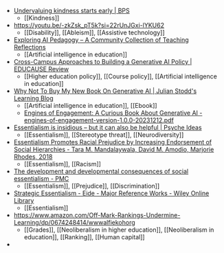 - [Undervaluing kindness starts early | BPS](https://www.bps.org.uk/research-digest/undervaluing-kindness-starts-early)
	- [[Kindness]]
- https://youtu.be/-zkZsk_pT5k?si=22rUnJGxi-lYKU62
	- [[Disability]], [[Ableism]], [[Assistive technology]]
- [Exploring AI Pedagogy – A Community Collection of Teaching Reflections](https://exploringaipedagogy.hcommons.org/)
	- [[Artificial intelligence in education]]
- [Cross-Campus Approaches to Building a Generative AI Policy | EDUCAUSE Review](https://er.educause.edu/articles/2023/12/cross-campus-approaches-to-building-a-generative-ai-policy)
	- [[Higher education policy]], [[Course policy]], [[Artificial intelligence in education]]
- [Why Not To Buy My New Book On Generative AI | Julian Stodd's Learning Blog](https://julianstodd.wordpress.com/2023/12/13/why-not-to-buy-my-new-book-on-generative-ai/)
	- [[Artificial intelligence in education]], [[Ebook]]
	- [Engines of Engagement: A Curious Book About Generative AI - engines-of-engagement-version-1.0.0-20231212.pdf](https://seasaltlearning.com/wp-content/uploads/2023/12/engines-of-engagement-version-1.0.0-20231212.pdf)
- [Essentialism is insidious – but it can also be helpful | Psyche Ideas](https://psyche.co/ideas/essentialism-is-insidious-but-it-can-also-be-helpful)
	- [[Essentialism]], [[Stereotype threat]], [[Neurodiversity]]
- [Essentialism Promotes Racial Prejudice by Increasing Endorsement of Social Hierarchies - Tara M. Mandalaywala, David M. Amodio, Marjorie Rhodes, 2018](https://journals.sagepub.com/doi/full/10.1177/1948550617707020)
	- [[Essentialism]], [[Racism]]
- [The development and developmental consequences of social essentialism - PMC](https://www.ncbi.nlm.nih.gov/pmc/articles/PMC5591057/)
	- [[Essentialism]], [[Prejudice]], [[Discrimination]]
- [Strategic Essentialism - Eide - Major Reference Works - Wiley Online Library](https://onlinelibrary.wiley.com/doi/10.1002/9781118663219.wbegss554)
	- [[Essentialism]]
- https://www.amazon.com/Off-Mark-Rankings-Undermine-Learning/dp/0674248414/wwwalfiekohorg
	- [[Grades]], [[Neoliberalism in higher education]], [[Neoliberalism in education]], [[Ranking]], [[Human capital]]
-